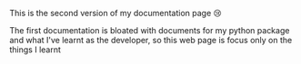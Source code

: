This is the second version of my documentation page 😢

The first documentation is bloated with documents for my python package and what I've learnt as the developer, so this web page is focus only on the things I learnt